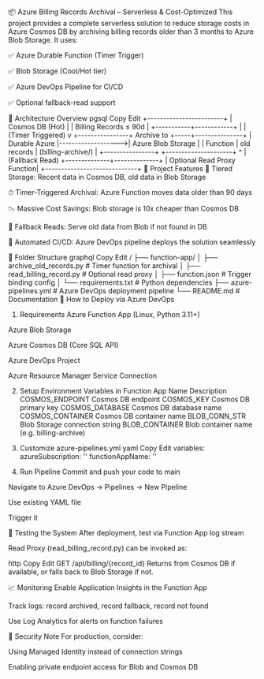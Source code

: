 📦 Azure Billing Records Archival – Serverless & Cost-Optimized
This project provides a complete serverless solution to reduce storage costs in Azure Cosmos DB by archiving billing records older than 3 months to Azure Blob Storage. It uses:

✅ Azure Durable Function (Timer Trigger)

✅ Blob Storage (Cool/Hot tier)

✅ Azure DevOps Pipeline for CI/CD

✅ Optional fallback-read support

🧱 Architecture Overview
pgsql
Copy
Edit
                                +------------------------+
                                |     Cosmos DB (Hot)    |
                                |  Billing Records ≤ 90d |
                                +-----------+------------+
                                            |
                                            | (Timer Triggered)
                                            v
+----------------+     Archive to     +-----+---------------+
| Durable Azure  |------------------->| Azure Blob Storage |
|   Function     |    old records     | (billing-archive/) |
+----------------+                   +---------------------+
                                            ^
                                            | (Fallback Read)
                             +--------------+--------------+
                             | Optional Read Proxy Function|
                             +-----------------------------+
🔧 Project Features
🧊 Tiered Storage: Recent data in Cosmos DB, old data in Blob Storage

⏱ Timer-Triggered Archival: Azure Function moves data older than 90 days

📉 Massive Cost Savings: Blob storage is 10x cheaper than Cosmos DB

🔁 Fallback Reads: Serve old data from Blob if not found in DB

🚀 Automated CI/CD: Azure DevOps pipeline deploys the solution seamlessly

📁 Folder Structure
graphql
Copy
Edit
/
├── function-app/
│   ├── archive_old_records.py       # Timer function for archival
│   ├── read_billing_record.py       # Optional read proxy
│   ├── function.json                # Trigger binding config
│   └── requirements.txt            # Python dependencies
├── azure-pipelines.yml              # Azure DevOps deployment pipeline
└── README.md                        # Documentation
🚀 How to Deploy via Azure DevOps
1. Requirements
Azure Function App (Linux, Python 3.11+)

Azure Blob Storage

Azure Cosmos DB (Core SQL API)

Azure DevOps Project

Azure Resource Manager Service Connection

2. Setup Environment Variables in Function App
Name	Description
COSMOS_ENDPOINT	Cosmos DB endpoint
COSMOS_KEY	Cosmos DB primary key
COSMOS_DATABASE	Cosmos DB database name
COSMOS_CONTAINER	Cosmos DB container name
BLOB_CONN_STR	Blob Storage connection string
BLOB_CONTAINER	Blob container name (e.g. billing-archive)

3. Customize azure-pipelines.yml
yaml
Copy
Edit
variables:
  azureSubscription: '<Your-Service-Connection>'
  functionAppName: '<Your-Function-App-Name>'
4. Run Pipeline
Commit and push your code to main

Navigate to Azure DevOps → Pipelines → New Pipeline

Use existing YAML file

Trigger it

🧪 Testing the System
After deployment, test via Function App log stream

Read Proxy (read_billing_record.py) can be invoked as:

http
Copy
Edit
GET /api/billing/{record_id}
Returns from Cosmos DB if available, or falls back to Blob Storage if not.


📈 Monitoring
Enable Application Insights in the Function App

Track logs: record archived, record fallback, record not found

Use Log Analytics for alerts on function failures

🔐 Security Note
For production, consider:

Using Managed Identity instead of connection strings

Enabling private endpoint access for Blob and Cosmos DB

